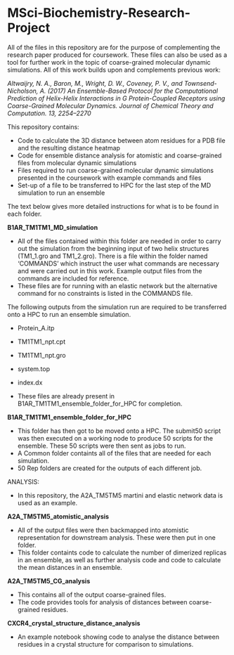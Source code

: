 # MSci-Biochemistry-Research-Project

All of the files in this repository are for the purpose of complementing the research paper produced for coursework. These files can also be used as a tool for further work in the topic of coarse-grained molecular dynamic simulations. All of this work builds upon and complements previous work:

*Altwaijry, N. A., Baron, M., Wright, D. W., Coveney, P. V., and Townsend-Nicholson, A. (2017) An Ensemble-Based Protocol for the Computational Prediction of Helix-Helix Interactions in G Protein-Coupled Receptors using Coarse-Grained Molecular Dynamics. Journal of Chemical Theory and Computation. 13, 2254–2270*

This repository contains:
* Code to calculate the 3D distance between atom residues for a PDB file and the resulting distance heatmap
* Code for ensemble distance analysis for atomistic and coarse-grained files from molecular dynamic simulations
* Files required to run coarse-grained molecular dynamic simulations presented in the coursework with example commands and files
* Set-up of a file to be transferred to HPC for the last step of the MD simulation to run an ensemble 

The text below gives more detailed instructions for what is to be found in each folder. 

**B1AR_TM1TM1_MD_simulation**
- All of the files contained within this folder are needed in order to carry out the simulation from the beginning input of two helix structures (TM1_1.gro and TM1_2.gro). There is a file within the folder named ‘COMMANDS’ which instruct the user what commands are necessary and were carried out in this work. Example output files from the commands are included for reference. 
- These files are for running with an elastic network but the alternative command for no constraints is listed in the COMMANDS file. 

The following outputs from the simulation run are required to be transferred onto a HPC to run an ensemble simulation.
- Protein_A.itp
- TM1TM1_npt.cpt
- TM1TM1_npt.gro
- system.top 
- index.dx

- These files are already present in B1AR_TM1TM1_ensemble_folder_for_HPC for completion. 

**B1AR_TM1TM1_ensemble_folder_for_HPC**
- This folder has then got to be moved onto a HPC. The submit50 script was then executed on a working node to produce 50 scripts for the ensemble. These 50 scripts were then sent as jobs to run. 
- A Common folder containts all of the files that are needed for each simulation.
- 50 Rep folders are created for the outputs of each different job.

ANALYSIS:
- In this repository, the A2A_TM5TM5 martini and elastic network data is used as an example. 

**A2A_TM5TM5_atomistic_analysis**
- All of the output files were then backmapped into atomistic representation for downstream analysis. These were then put in one folder. 
- This folder containts code to calculate the number of dimerized replicas in an ensemble, as well as further analysis code and code to calculate the mean distances in an ensemble. 

**A2A_TM5TM5_CG_analysis**
- This contains all of the output coarse-grained files.
- The code provides tools for analysis of distances between coarse-grained residues.

**CXCR4_crystal_structure_distance_analysis**
- An example notebook showing code to analyse the distance between residues in a crystal structure for comparison to simulations. 
